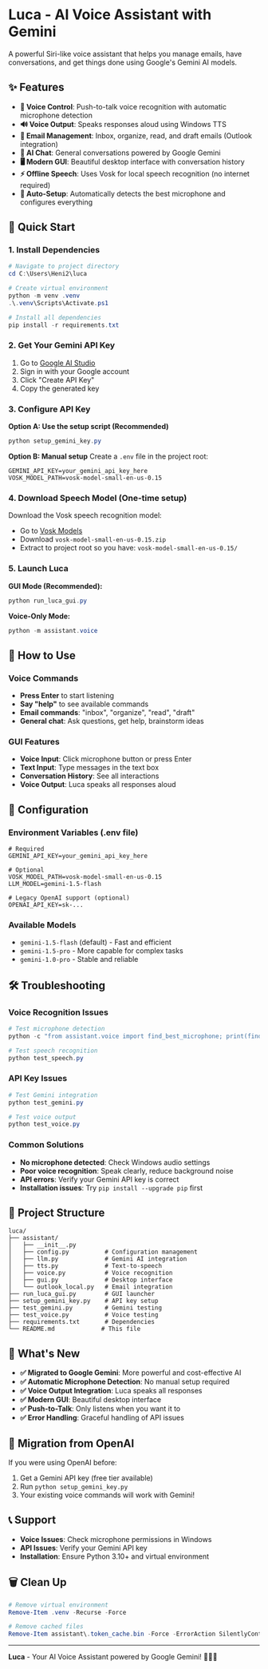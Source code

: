 # Luca - AI Voice Assistant with Gemini

A powerful Siri-like voice assistant that helps you manage emails, have conversations, and get things done using Google's Gemini AI models.

## ✨ Features

- **🎤 Voice Control**: Push-to-talk voice recognition with automatic microphone detection
- **🔊 Voice Output**: Speaks responses aloud using Windows TTS
- **📧 Email Management**: Inbox, organize, read, and draft emails (Outlook integration)
- **🤖 AI Chat**: General conversations powered by Google Gemini
- **🖥️ Modern GUI**: Beautiful desktop interface with conversation history
- **⚡ Offline Speech**: Uses Vosk for local speech recognition (no internet required)
- **🔧 Auto-Setup**: Automatically detects the best microphone and configures everything

## 🚀 Quick Start

### 1. Install Dependencies

```powershell
# Navigate to project directory
cd C:\Users\Heni2\luca

# Create virtual environment
python -m venv .venv
.\.venv\Scripts\Activate.ps1

# Install all dependencies
pip install -r requirements.txt
```

### 2. Get Your Gemini API Key

1. Go to [Google AI Studio](https://makersuite.google.com/app/apikey)
2. Sign in with your Google account
3. Click "Create API Key"
4. Copy the generated key

### 3. Configure API Key

**Option A: Use the setup script (Recommended)**
```powershell
python setup_gemini_key.py
```

**Option B: Manual setup**
Create a `.env` file in the project root:
```env
GEMINI_API_KEY=your_gemini_api_key_here
VOSK_MODEL_PATH=vosk-model-small-en-us-0.15
```

### 4. Download Speech Model (One-time setup)

Download the Vosk speech recognition model:
- Go to [Vosk Models](https://alphacephei.com/vosk/models)
- Download `vosk-model-small-en-us-0.15.zip`
- Extract to project root so you have: `vosk-model-small-en-us-0.15/`

### 5. Launch Luca

**GUI Mode (Recommended):**
```powershell
python run_luca_gui.py
```

**Voice-Only Mode:**
```powershell
python -m assistant.voice
```

## 🎯 How to Use

### Voice Commands
- **Press Enter** to start listening
- **Say "help"** to see available commands
- **Email commands**: "inbox", "organize", "read", "draft"
- **General chat**: Ask questions, get help, brainstorm ideas

### GUI Features
- **Voice Input**: Click microphone button or press Enter
- **Text Input**: Type messages in the text box
- **Conversation History**: See all interactions
- **Voice Output**: Luca speaks all responses aloud

## 🔧 Configuration

### Environment Variables (.env file)
```env
# Required
GEMINI_API_KEY=your_gemini_api_key_here

# Optional
VOSK_MODEL_PATH=vosk-model-small-en-us-0.15
LLM_MODEL=gemini-1.5-flash

# Legacy OpenAI support (optional)
OPENAI_API_KEY=sk-...
```

### Available Models
- `gemini-1.5-flash` (default) - Fast and efficient
- `gemini-1.5-pro` - More capable for complex tasks
- `gemini-1.0-pro` - Stable and reliable

## 🛠️ Troubleshooting

### Voice Recognition Issues
```powershell
# Test microphone detection
python -c "from assistant.voice import find_best_microphone; print(find_best_microphone())"

# Test speech recognition
python test_speech.py
```

### API Key Issues
```powershell
# Test Gemini integration
python test_gemini.py

# Test voice output
python test_voice.py
```

### Common Solutions
- **No microphone detected**: Check Windows audio settings
- **Poor voice recognition**: Speak clearly, reduce background noise
- **API errors**: Verify your Gemini API key is correct
- **Installation issues**: Try `pip install --upgrade pip` first

## 📁 Project Structure

```
luca/
├── assistant/
│   ├── __init__.py
│   ├── config.py          # Configuration management
│   ├── llm.py             # Gemini AI integration
│   ├── tts.py             # Text-to-speech
│   ├── voice.py           # Voice recognition
│   ├── gui.py             # Desktop interface
│   └── outlook_local.py   # Email integration
├── run_luca_gui.py        # GUI launcher
├── setup_gemini_key.py    # API key setup
├── test_gemini.py         # Gemini testing
├── test_voice.py          # Voice testing
├── requirements.txt       # Dependencies
└── README.md             # This file
```

## 🎉 What's New

- **✅ Migrated to Google Gemini**: More powerful and cost-effective AI
- **✅ Automatic Microphone Detection**: No manual setup required
- **✅ Voice Output Integration**: Luca speaks all responses
- **✅ Modern GUI**: Beautiful desktop interface
- **✅ Push-to-Talk**: Only listens when you want it to
- **✅ Error Handling**: Graceful handling of API issues

## 🔄 Migration from OpenAI

If you were using OpenAI before:
1. Get a Gemini API key (free tier available)
2. Run `python setup_gemini_key.py`
3. Your existing voice commands will work with Gemini!

## 📞 Support

- **Voice Issues**: Check microphone permissions in Windows
- **API Issues**: Verify your Gemini API key
- **Installation**: Ensure Python 3.10+ and virtual environment

## 🗑️ Clean Up

```powershell
# Remove virtual environment
Remove-Item .venv -Recurse -Force

# Remove cached files
Remove-Item assistant\.token_cache.bin -Force -ErrorAction SilentlyContinue
```

---

**Luca** - Your AI Voice Assistant powered by Google Gemini! 🎤🤖✨
